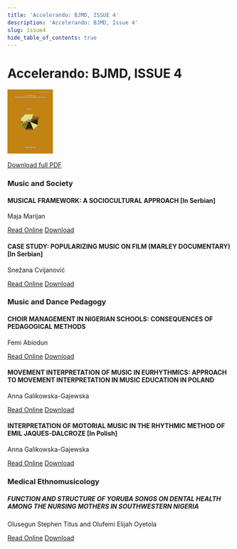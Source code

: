 ```yaml
---
title: 'Accelerando: BJMD, ISSUE 4'
description: 'Accelerando: BJMD, Issue 4'
slug: issue4
hide_table_of_contents: true
---
```


# Accelerando: BJMD, ISSUE 4

<!-- truncate -->

![Accelerndo: BJMD, Issue 4](accelerandoBJMD2019.png)

[Download full PDF](https://accelerandobjmd.weebly.com/uploads/6/9/5/0/6950835/accelerando_issue4_2019.pdf)

### Music and Society

#### MUSICAL FRAMEWORK: A SOCIOCULTURAL APPROACH [In Serbian]

Maja Marijan

[Read Online](/articles/issue4/sociokulturoloski-kontekst-muzike) [Download](https://drive.google.com/file/d/1__zTaV_aeQppEIqgvZWw9SnG1uFVzHZG/view?usp=sharing)


#### CASE STUDY: POPULARIZING MUSIC ON FILM (MARLEY DOCUMENTARY) [In Serbian]

Snežana Cvijanović

[Read Online](/articles/issue4/musical-style-of-elliott-carter) [Download](https://drive.google.com/file/d/1420xLxphlhH4KoYuUay1rwhyMRO9_NtB/view?usp=sharing)

### Music and Dance Pedagogy

#### CHOIR MANAGEMENT IN NIGERIAN SCHOOLS: CONSEQUENCES OF PEDAGOGICAL METHODS

Femi Abiodun

[Read Online](/articles/issue4/mei-fang-lin-and-her-compositional-style) [Download](https://drive.google.com/file/d/1kkQaPttQqTn2RpNxKTBJ4ye_WQa7vPE1/view?usp=sharing)

#### MOVEMENT INTERPRETATION OF MUSIC IN EURHYTHMICS: APPROACH TO MOVEMENT INTERPRETATION IN MUSIC EDUCATION IN POLAND

Anna Galikowska-Gajewska

[Read Online](/articles/issue4/guitar-writing-by-non-guitarist-composers-and-arrangers) [Download](https://drive.google.com/file/d/1Gxyn1XavkO4IJweTmBAMe-06W2YDn1el/view?usp=sharing)


####  INTERPRETATION OF MOTORIAL MUSIC IN THE RHYTHMIC METHOD OF EMIL JAQUES-DALCROZE [In Polish]

Anna Galikowska-Gajewska

[Read Online](/articles/issue4/the-roles-of-yoruba-songs-among-the-pregnant-women) [Download](https://drive.google.com/file/d/1zDwGqaNaIKvckMu-Xqz5TNIwqoffZEG2/view?usp=sharing)

### Medical Ethnomusicology

##### FUNCTION AND STRUCTURE OF YORUBA SONGS ON DENTAL HEALTH AMONG THE NURSING MOTHERS IN SOUTHWESTERN NIGERIA

Olusegun Stephen Titus and Olufemi Elijah Oyetola​

[Read Online](/articles/issue4/ballet-scene-in-belgrade) [Download](https://drive.google.com/file/d/1FtekTfUYQ4VgYpUe5C97Jn71a_WIBEVs/view?usp=sharing)
